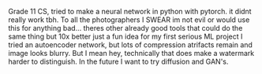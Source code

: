 Grade 11 CS, tried to make a neural network in python with pytorch. it didnt really work tbh.
To all the photographers I SWEAR im not evil or would use this for anything bad...
theres other already good tools that could do the same thing but 10x better
just a fun idea for my first serious ML project 
I tried an autoencoder network, but lots of compression atrifacts remain and image looks blurry. But I mean hey, technically that does make a watermark harder to distinguish.
In the future I want to try diffusion and GAN's. 
